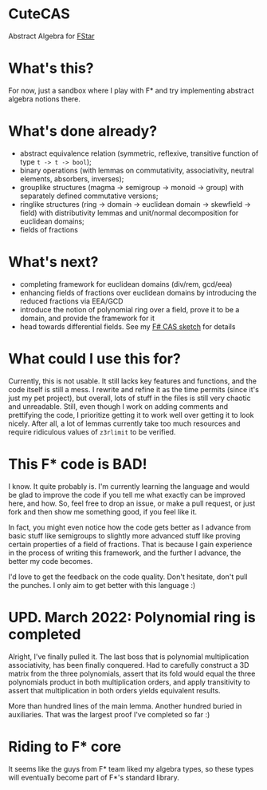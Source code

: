 # CuteCAS
Abstract Algebra for [FStar](https://www.fstar-lang.org/)

# What's this?

For now, just a sandbox where I play with F* and try implementing abstract algebra notions there.

# What's done already?

* abstract equivalence relation (symmetric, reflexive, transitive function of type `t -> t -> bool`);
* binary operations (with lemmas on commutativity, associativity, neutral elements, absorbers, inverses);
* grouplike structures (magma -> semigroup -> monoid -> group) with separately defined commutative versions;
* ringlike structures (ring -> domain -> euclidean domain -> skewfield -> field) with distributivity lemmas and unit/normal decomposition for euclidean domains;
* fields of fractions

# What's next?

* completing framework for euclidean domains (div/rem, gcd/eea)
* enhancing fields of fractions over euclidean domains by introducing the reduced fractions via EEA/GCD
* introduce the notion of polynomial ring over a field, prove it to be a domain, and provide the framework for it
* head towards differential fields. See my [F# CAS sketch](https://github.com/hacklex/AbstractMathTypes) for details

# What could I use this for?

Currently, this is not usable. It still lacks key features and functions, and the code itself is still a mess.
I rewrite and refine it as the time permits (since it's just my pet project), but overall, lots of stuff in the files is still
very chaotic and unreadable. Still, even though I work on adding comments and prettifying the code, I prioritize 
getting it to work well over getting it to look nicely. After all, a lot of lemmas currently take too much resources
and require ridiculous values of `z3rlimit` to be verified.

# This F* code is BAD!

I know. It quite probably is. I'm currently learning the language and would be glad to improve the code if you tell me 
what exactly can be improved here, and how. So, feel free to drop an issue, or make a pull request, or just fork and 
then show me something good, if you feel like it.

In fact, you might even notice how the code gets better as I advance from basic stuff like semigroups to slightly more advanced 
stuff like proving certain properties of a field of fractions. That is because I gain experience in the process of writing this 
framework, and the further I advance, the better my code becomes. 

I'd love to get the feedback on the code quality. Don't hesitate, don't pull the punches. I only aim to get better with this language :)

# UPD. March 2022: Polynomial ring is completed

Alright, I've finally pulled it. The last boss that is polynomial multiplication associativity, has been finally conquered.
Had to carefully construct a 3D matrix from the three polynomials, assert that its fold would equal the three polynomials product
in both multiplication orders, and apply transitivity to assert that multiplication in both orders yields equivalent results.

More than hundred lines of the main lemma. Another hundred buried in auxiliaries. That was the largest proof I've completed so far :)

# Riding to F* core

It seems like the guys from F* team liked my algebra types, so these types will eventually become part of F*'s standard library.